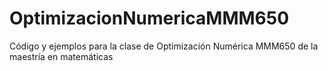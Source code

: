 # OptimizacionNumericaMMM650
Código y ejemplos para la clase de Optimización Numérica MMM650 de la maestría en matemáticas
